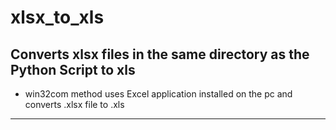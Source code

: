 # xlsx_to_xls

Converts xlsx files in the same directory as the Python Script to xls 
------------------------------------------
* win32com method uses Excel application installed on the pc and converts .xlsx file to .xls

------------------------------------------
